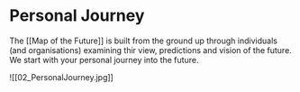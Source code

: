 # Personal Journey

The [[Map of the Future]] is built from the ground up through individuals (and organisations) examining thir view, predictions and vision of the future. We start with your personal journey into the future.

![[02_PersonalJourney.jpg]]